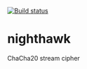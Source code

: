 [![Build status](https://github.com/myrkgard/nighthawk/actions/workflows/ci.yml/badge.svg)](https://github.com/myrkgard/nighthawk/actions/workflows/ci.yml)

# nighthawk
ChaCha20 stream cipher 
